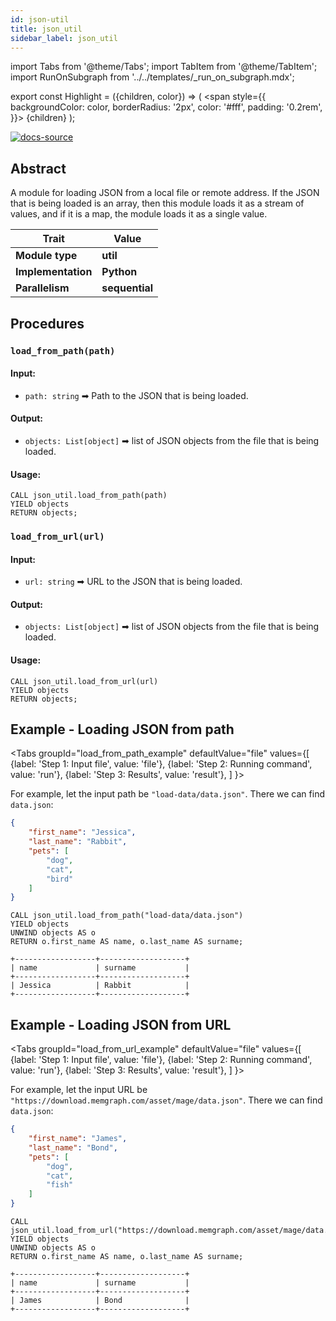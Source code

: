 ```yaml
---
id: json-util
title: json_util
sidebar_label: json_util
---
```


import Tabs from '@theme/Tabs';
import TabItem from '@theme/TabItem';
import RunOnSubgraph from '../../templates/_run_on_subgraph.mdx';

export const Highlight = ({children, color}) => (
  <span
    style={{
      backgroundColor: color,
      borderRadius: '2px',
      color: '#fff',
      padding: '0.2rem',
    }}>
    {children}
  </span>
);

[![docs-source](https://img.shields.io/badge/source-json_util-FB6E00?logo=github&style=for-the-badge)](https://github.com/memgraph/mage/blob/main/python/json_util.py)


## Abstract

A module for loading JSON from a local file or remote address. If the JSON that is being loaded is an array, then this module loads it as a stream of values, and if it is a map, the module loads it as a single value.

| Trait               | Value                                                 |
| ------------------- | ----------------------------------------------------- |
| **Module type**     | <Highlight color="#FB6E00">**util**</Highlight>  |
| **Implementation**  | <Highlight color="#FB6E00">**Python**</Highlight>     |
| **Parallelism**     | <Highlight color="#FB6E00">**sequential**</Highlight> |

## Procedures

<RunOnSubgraph/>

### `load_from_path(path)`

#### Input:

* `path: string` ➡ Path to the JSON that is being loaded.

#### Output:

* `objects: List[object]` ➡ list of JSON objects from the file that is being loaded.

#### Usage:
```cypher
CALL json_util.load_from_path(path) 
YIELD objects
RETURN objects;
```

### `load_from_url(url)`

#### Input:

* `url: string` ➡ URL to the JSON that is being loaded.

#### Output:

* `objects: List[object]` ➡ list of JSON objects from the file that is being loaded.

#### Usage:
```cypher
CALL json_util.load_from_url(url) 
YIELD objects
RETURN objects;
```

## Example - Loading JSON from path

<Tabs
  groupId="load_from_path_example"
  defaultValue="file"
  values={[
    {label: 'Step 1: Input file', value: 'file'},
    {label: 'Step 2: Running command', value: 'run'},
    {label: 'Step 3: Results', value: 'result'},
  ]
}>
  <TabItem value="file">

  For example, let the input path be `"load-data/data.json"`. There we can find `data.json`:

```json
{
	"first_name": "Jessica",
	"last_name": "Rabbit",
	"pets": [
		"dog",
		"cat",
		"bird"
	]
}
```
  </TabItem>

  <TabItem value="run">

```cypher
CALL json_util.load_from_path("load-data/data.json") 
YIELD objects
UNWIND objects AS o
RETURN o.first_name AS name, o.last_name AS surname;
```

  </TabItem>


  <TabItem value="result">

```plaintext
+------------------+-------------------+
| name             | surname           |
+------------------+-------------------+
| Jessica          | Rabbit            |
+------------------+-------------------+

```

  </TabItem>

</Tabs>


## Example - Loading JSON from URL

<Tabs
  groupId="load_from_url_example"
  defaultValue="file"
  values={[
    {label: 'Step 1: Input file', value: 'file'},
    {label: 'Step 2: Running command', value: 'run'},
    {label: 'Step 3: Results', value: 'result'},
  ]
}>
  <TabItem value="file">

  For example, let the input URL be `"https://download.memgraph.com/asset/mage/data.json"`. There we can find `data.json`:

```json
{
	"first_name": "James",
	"last_name": "Bond",
	"pets": [
		"dog",
		"cat",
		"fish"
	]
}
```
  </TabItem>

  <TabItem value="run">

```cypher
CALL json_util.load_from_url("https://download.memgraph.com/asset/mage/data.json") 
YIELD objects
UNWIND objects AS o
RETURN o.first_name AS name, o.last_name AS surname;
```

  </TabItem>


  <TabItem value="result">

```plaintext
+------------------+-------------------+
| name             | surname           |
+------------------+-------------------+
| James            | Bond              |
+------------------+-------------------+

```

  </TabItem>

</Tabs>

